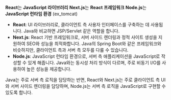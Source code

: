 **React**는 **JavaScript 라이브러리**
**Next.js**는 **React 프레임워크**
**Node.js**는 **JavaScript 런타임 환경** (ex_tomcat)


- **React**: UI 라이브러리로, 클라이언트 측 사용자 인터페이스를 구축하는 데 사용됩니다. Java와 비교하면 JSP/Servlet 같은 역할을 합니다.
- **Next.js**: React 기반 프레임워크로, 서버 사이드 렌더링과 정적 사이트 생성을 지원하여 SEO와 성능을 최적화합니다. Java의 Spring Boot와 같은 프레임워크와 비슷하지만, 클라이언트 측과 서버 측 모두를 다룰 수 있습니다.
- **Node.js**: JavaScript 런타임 환경으로, 서버 측 애플리케이션을 JavaScript로 작성할 수 있게 해줍니다. Java와는 동시성 처리 방식이 다르며, 주로 비동기 I/O를 사용하여 높은 성능을 제공합니다.

Java는 주로 서버 측 로직을 담당하는 반면, React와 Next.js는 주로 클라이언트 측 UI와 서버 사이드 렌더링을 담당하며, Node.js는 서버 측 로직을 JavaScript로 구현할 수 있도록 합니다.


